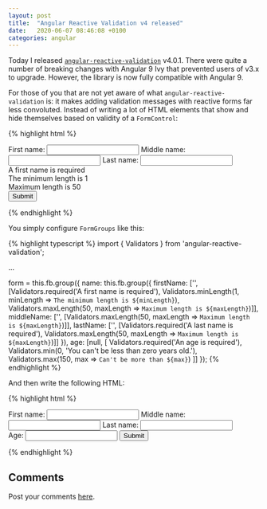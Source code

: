 ```yaml
---
layout: post
title:  "Angular Reactive Validation v4 released"
date:   2020-06-07 08:46:08 +0100
categories: angular
---
```


Today I released [`angular-reactive-validation`](https://www.npmjs.com/package/angular-reactive-validation) v4.0.1. There were quite a number of breaking changes with Angular 9 Ivy that prevented users of v3.x to upgrade. However, the library is now fully compatible with Angular 9.

<!--more-->

For those of you that are not yet aware of what `angular-reactive-validation` is: it makes adding validation messages with reactive forms far less convoluted. Instead of writing a lot of HTML elements that show and hide themselves based on validity of a `FormControl`:

{% highlight html %}
<form [formGroup]="form">
  <div formGroupName="name">
    <label>First name:
      <input formControlName="firstName">
    </label>
    <label>Middle name:
      <input formControlName="middleName">
    </label>
    <label>Last name:
      <input formControlName="lastName">
    </label>
    <div *ngIf="firstName.invalid && (name.dirty || name.touched)" class="alert alert-danger">
      <div *ngIf="firstName.errors.required">
        A first name is required
      </div>
      <div *ngIf="firstName.errors.minlength">
        The minimum length is 1
      </div>
      <div *ngIf="firstName.errors.maxlength">
        Maximum length is 50
      </div>
    </div>
    <!-- Repeat for all the other input fields... -->
  </div>
  <input type="submit" />
</form>
{% endhighlight %}

You simply configure `FormGroups` like this:

{% highlight typescript %}
import { Validators } from 'angular-reactive-validation';

...

form = this.fb.group({
  name: this.fb.group({
    firstName: ['', [Validators.required('A first name is required'),
      Validators.minLength(1, minLength => `The minimum length is ${minLength}`),
      Validators.maxLength(50, maxLength => `Maximum length is ${maxLength}`)]],
    middleName: ['', [Validators.maxLength(50, maxLength => `Maximum length is ${maxLength}`)]],
    lastName: ['', [Validators.required('A last name is required'),
      Validators.maxLength(50, maxLength => `Maximum length is ${maxLength}`)]]
  }),
  age: [null, [
    Validators.required('An age is required'),
    Validators.min(0, 'You can\'t be less than zero years old.'),
    Validators.max(150, max => `Can't be more than ${max}`)
  ]]
});
{% endhighlight %}

And then write the following HTML:

{% highlight html %}
<form [formGroup]="form">
  <div formGroupName="name">
    <label>First name:
      <input formControlName="firstName">
    </label>
    <label>Middle name:
      <input formControlName="middleName">
    </label>
    <label>Last name:
      <input formControlName="lastName">
    </label>
    <arv-validation-messages [for]="['firstName', 'middleName', 'lastName']"></arv-validation-messages>
  </div>
  <label>Age:
    <input type="number" formControlName="age">
  </label>
  <arv-validation-messages for="age"></arv-validation-messages>
  <input type="submit" />
</form>
{% endhighlight %}

## Comments

Post your comments [here](https://gist.github.com/davidwalschots/9fb9481a795e7f0f2c85d6f9ffe56019).
